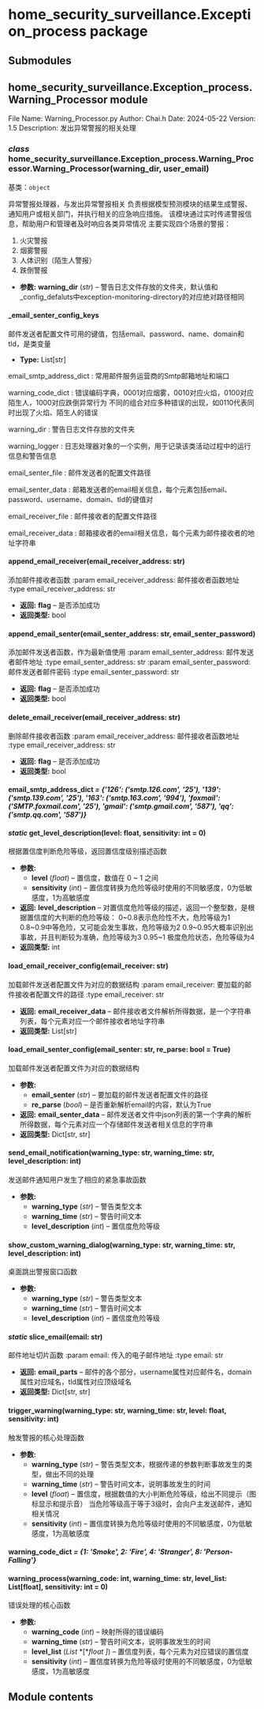 # home_security_surveillance.Exception_process package

## Submodules

## home_security_surveillance.Exception_process.Warning_Processor module

File Name: Warning_Processor.py
Author: Chai.h
Date: 2024-05-22
Version: 1.5
Description: 发出异常警报的相关处理

### *class* home_security_surveillance.Exception_process.Warning_Processor.Warning_Processor(warning_dir, user_email)

基类：`object`

异常警报处理器，与发出异常警报相关
负责根据模型预测模块的结果生成警报、通知用户或相关部门，并执行相关的应急响应措施。
该模块通过实时传递警报信息，帮助用户和管理者及时响应各类异常情况
主要实现四个场景的警报：
1. 火灾警报
2. 烟雾警报
3. 人体识别（陌生人警报）
4. 跌倒警报

* **参数:**
  **warning_dir** (*str*) – 警告日志文件存放的文件夹，默认值和_config_defaluts中exception-monitoring-directory的对应绝对路径相同

#### \_email_senter_config_keys

邮件发送者配置文件可用的键值，包括email、password、name、domain和tld，是类变量

* **Type:**
  List[str]

email_smtp_address_dict
: 常用邮件服务运营商的Smtp邮箱地址和端口

warning_code_dict
: 错误编码字典，0001对应烟雾，0010对应火焰，0100对应陌生人，1000对应跌倒异常行为
  不同的组合对应多种错误的出现，如0110代表同时出现了火焰、陌生人的错误

warning_dir
: 警告日志文件存放的文件夹

warning_logger
: 日志处理器对象的一个实例，用于记录该类活动过程中的运行信息和警告信息

email_senter_file
: 邮件发送者的配置文件路径

email_senter_data
: 邮箱发送者的email相关信息，每个元素包括email、password、username、domain、tld的键值对

email_receiver_file
: 邮件接收者的配置文件路径

email_receiver_data
: 邮箱接收者的email相关信息，每个元素为邮件接收者的地址字符串

#### append_email_receiver(email_receiver_address: str)

添加邮件接收者函数
:param email_receiver_address: 邮件接收者函数地址
:type email_receiver_address: str

* **返回:**
  **flag** – 是否添加成功
* **返回类型:**
  bool

#### append_email_senter(email_senter_address: str, email_senter_password)

添加邮件发送者函数，作为最新值使用
:param email_senter_address: 邮件发送者邮件地址
:type email_senter_address: str
:param email_senter_password: 邮件发送者邮件密码
:type email_senter_password: str

* **返回:**
  **flag** – 是否添加成功
* **返回类型:**
  bool

#### delete_email_receiver(email_receiver_address: str)

删除邮件接收者函数
:param email_receiver_address: 邮件接收者函数地址
:type email_receiver_address: str

* **返回:**
  **flag** – 是否添加成功
* **返回类型:**
  bool

#### email_smtp_address_dict *= {'126': ('smtp.126.com', '25'), '139': ('smtp.139.com', '25'), '163': ('smtp.163.com', '994'), 'foxmail': ('SMTP.foxmail.com', '25'), 'gmail': ('smtp.gmail.com', '587'), 'qq': ('smtp.qq.com', '587')}*

#### *static* get_level_description(level: float, sensitivity: int = 0)

根据置信度判断危险等级，返回置信度级别描述函数

* **参数:**
  * **level** (*float*) – 置信度，数值在 0 ~ 1 之间
  * **sensitivity** (*int*) – 置信度转换为危险等级时使用的不同敏感度，0为低敏感度，1为高敏感度
* **返回:**
  **level_description** – 对置信度危险等级的描述，返回一个整型数，是根据置信度的大判断的危险等级：
  0~0.8表示危险性不大，危险等级为1
  0.8~0.9中等危险，又可能会发生事故，危险等级为2
  0.9~0.95大概率识别出事故，并且判断较为准确，危险等级为3
  0.95~1 极度危险状态，危险等级为4
* **返回类型:**
  int

#### load_email_receiver_config(email_receiver: str)

加载邮件发送者配置文件为对应的数据结构
:param email_receiver: 要加载的邮件接收者配置文件的路径
:type email_receiver: str

* **返回:**
  **email_receiver_data** – 邮件接收者文件解析所得数据，是一个字符串列表，每个元素对应一个邮件接收者地址字符串
* **返回类型:**
  List[str]

#### load_email_senter_config(email_senter: str, re_parse: bool = True)

加载邮件发送者配置文件为对应的数据结构

* **参数:**
  * **email_senter** (*str*) – 要加载的邮件发送者配置文件的路径
  * **re_parse** (*bool*) – 是否重新解析email的内容，默认为True
* **返回:**
  **email_senter_data** – 邮件发送者文件中json列表的第一个字典的解析所得数据，每个元素对应一个存储邮件发送者相关信息的字符串
* **返回类型:**
  Dict[str, str]

#### send_email_notification(warning_type: str, warning_time: str, level_description: int)

发送邮件通知用户发生了相应的紧急事故函数

* **参数:**
  * **warning_type** (*str*) – 警告类型文本
  * **warning_time** (*str*) – 警告时间文本
  * **level_description** (*int*) – 置信度危险等级

#### show_custom_warning_dialog(warning_type: str, warning_time: str, level_description: int)

桌面跳出警报窗口函数

* **参数:**
  * **warning_type** (*str*) – 警告类型文本
  * **warning_time** (*str*) – 警告时间文本
  * **level_description** (*int*) – 置信度危险等级

#### *static* slice_email(email: str)

邮件地址切片函数
:param email: 传入的电子邮件地址
:type email: str

* **返回:**
  **email_parts** – 邮件的各个部分，username属性对应邮件名，domain属性对应域名，tld属性对应顶级域名
* **返回类型:**
  Dict[str, str]

#### trigger_warning(warning_type: str, warning_time: str, level: float, sensitivity: int)

触发警报的核心处理函数

* **参数:**
  * **warning_type** (*str*) – 警告类型文本，根据传递的参数判断事故发生的类型，做出不同的处理
  * **warning_time** (*str*) – 警告时间文本，说明事故发生的时间
  * **level** (*float*) – 置信度，根据数值的大小判断危险等级，给出不同提示（图标显示和提示音）
    当危险等级高于等于3级时，会向户主发送邮件，通知相关情况
  * **sensitivity** (*int*) – 置信度转换为危险等级时使用的不同敏感度，0为低敏感度，1为高敏感度

#### warning_code_dict *= {1: 'Smoke', 2: 'Fire', 4: 'Stranger', 8: 'Person-Falling'}*

#### warning_process(warning_code: int, warning_time: str, level_list: List[float], sensitivity: int = 0)

错误处理的核心函数

* **参数:**
  * **warning_code** (*int*) – 映射所得的错误编码
  * **warning_time** (*str*) – 警告时间文本，说明事故发生的时间
  * **level_list** (*List* *[**float* *]*) – 置信度列表，每个元素为对应错误的置信度
  * **sensitivity** (*int*) – 置信度转换为危险等级时使用的不同敏感度，0为低敏感度，1为高敏感度

## Module contents

